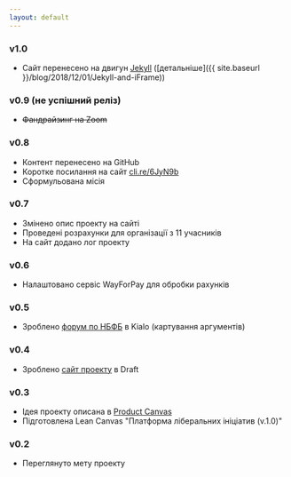 ```yaml
---
layout: default
---
```


### v1.0

- Сайт перенесено на двигун [Jekyll](https://jekyllrb.com) ([детальніше]({{ site.baseurl }}/blog/2018/12/01/Jekyll-and-iFrame))

### v0.9 (не успішний реліз)

- ~~Фандрайзинг на Zoom~~

### v0.8

- Контент перенесено на GitHub
- Коротке посилання на сайт [cli.re/6JyN9b](http://cli.re/6JyN9b)
- Сформульована місія

### v0.7

- Змінено опис проекту на сайті
- Проведені розрахунки для організації з 11 учасників
- На сайт додано лог проекту

### v0.6

- Налаштовано сервіс WayForPay для обробки рахунків

### v0.5

- Зроблено [форум по НБФБ](http://bit.ly/nbfb-ua) в Kialo (картування аргументів) 

### v0.4

- Зроблено [сайт проекту](http://bit.ly/ThPBDo) в Draft

### v0.3

- Ідея проекту описана в [Product Canvas](https://bmfiddle.com/f/#/c4Fv8)
- Підготовлена Lean Canvas "Платформа ліберальних ініціатив (v.1.0)"

### v0.2

- Переглянуто мету проекту
<!--stackedit_data:
eyJoaXN0b3J5IjpbMTYyNzQyMjI2NCwtNjg4NjkwNjAwXX0=
-->
<!--stackedit_data:
eyJoaXN0b3J5IjpbMTExMzExMTEzMiwtMjEyMjA3NTg0OCwtNz
UyMDg2OTIyLC0xNjcxMDAxOTQwXX0=
-->
